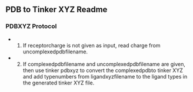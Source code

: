 ## PDB to Tinker XYZ Readme


### PDBXYZ Protocol

* 1) If receptorcharge is not given as input, read charge from uncomplexedpdbfilename.
* 2) If complexedpdbfilename and uncomplexedpdbfilename are given, then use tinker pdbxyz to convert the complexedpdbto tinker XYZ and add typenumbers from ligandxyzfilename to the ligand types in the generated tinker XYZ file. 
